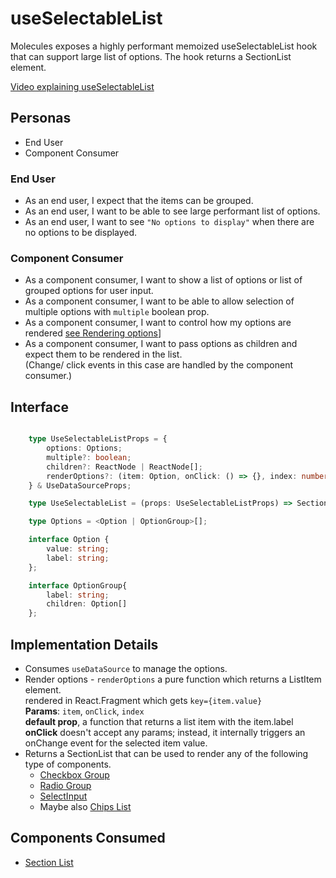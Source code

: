 # useSelectableList

Molecules exposes a highly performant memoized useSelectableList hook that can support large list of options. The hook returns a SectionList element.

[Video explaining useSelectableList](https://www.loom.com/share/42de0e5f4f814bd8ac8b851a01a633a7)

## Personas

-   End User
-   Component Consumer

### End User

-   As an end user, I expect that the items can be grouped.
-   As an end user, I want to be able to see large performant list of options.
-   As an end user, I want to see `"No options to display"` when there are no options to be displayed.

### Component Consumer

-   As a component consumer, I want to show a list of options or list of grouped options for user input.
-   As a component consumer, I want to be able to allow selection of multiple options with `multiple` boolean prop.
-   As a component consumer, I want to control how my options are rendered [see Rendering options](#implementation-details)]
-   As a component consumer, I want to pass options as children and expect them to be rendered in the list.\
    (Change/ click events in this case are handled by the component consumer.)

## Interface

```ts

    type UseSelectableListProps = {
        options: Options;
        multiple?: boolean;
        children?: ReactNode | ReactNode[];
        renderOptions?: (item: Option, onClick: () => {}, index: number) => ReactNode
    } & UseDataSourceProps;

    type UseSelectableList = (props: UseSelectableListProps) => SectionList

    type Options = <Option | OptionGroup>[];

    interface Option {
        value: string;
        label: string;
    };

    interface OptionGroup{
        label: string;
        children: Option[]
    };
```

## Implementation Details

-   Consumes `useDataSource` to manage the options.
-   Render options - `renderOptions` a pure function which returns a ListItem element.\
    rendered in React.Fragment which gets `key={item.value}` \
    **Params**: `item`, `onClick`, `index`\
    **default prop**, a function that returns a list item with the item.label\
    **onClick** doesn't accept any params; instead, it internally triggers an onChange event for the selected item value.
-   Returns a SectionList that can be used to render any of the following type of components.
    -   [Checkbox Group](./Checkbox.md#checkbox-group)
    -   [Radio Group](./Radio.md#radio-group)
    -   [SelectInput](./SelectInput.md)
    -   Maybe also [Chips List](./Chips.md#chips-list)

## Components Consumed

-   [Section List](./SectionList.md)
